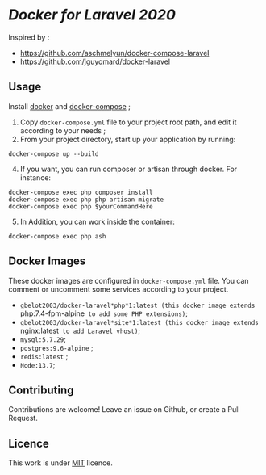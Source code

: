 # ***Docker for Laravel 2020***

Inspired by :

* <https://github.com/aschmelyun/docker-compose-laravel>
* <https://github.com/jguyomard/docker-laravel>

## Usage

Install [docker](https://docs.docker.com/engine/installation/) and [docker-compose](https://docs.docker.com/compose/install/) ;

1. Copy `docker-compose.yml` file to your project root path, and edit it according to your needs ;
2. From your project directory, start up your application by running:

```
docker-compose up --build 
```

4. If you want, you can run composer or artisan through docker. For instance:

```
docker-compose exec php composer install
docker-compose exec php php artisan migrate
docker-compose exec php $yourCommandHere
```

5.  In Addition, you can work inside the container:

```
docker-compose exec php ash
```

## Docker Images

These docker images are configured in `docker-compose.yml` file. You can comment or uncomment some services according to your project.

* `gbelot2003/docker-laravel*php*1:latest (this docker image extends `php:7.4-fpm-alpine` to add some PHP extensions)`;
* `gbelot2003/docker-laravel*site*1:latest (this docker image extends `nginx:latest` to add Laravel vhost)`;
* `mysql:5.7.29`;
* `postgres:9.6-alpine` ;
* `redis:latest` ;
* `Node:13.7`;

## Contributing

Contributions are welcome! Leave an issue on Github, or create a Pull Request.

## Licence

This work is under [MIT](https://github.com/jguyomard/docker-laravel/blob/master/LICENCE) licence.
